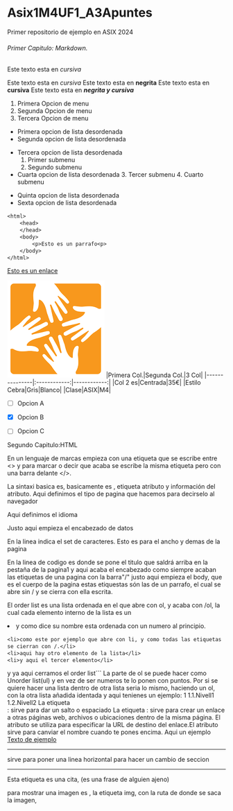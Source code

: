 # Asix1M4UF1_A3Apuntes

Primer repositorio de ejemplo en ASIX 2024

###### Primer Capitulo: Markdown.

Este texto esta en *cursiva*

Este texto esta en _cursiva_
Este texto esta en **negrita**
Este texto esta en __cursiva__
Este texto esta en _**negrita y cursiva**_

1. Primera Opcion de menu
2. Segunda Opcion de menu
3. Tercera Opcion de menu

* Primera opcion de lista desordenada
* Segunda opcion de lista desordenada
- Tercera opcion de lista desordenada
    1. Primer submenu
    2. Segundo submenu
- Cuarta opcion de lista desordenada
    3. Tercer submenu
    4. Cuarto submenu
+ Quinta opcion de lista desordenada
+ Sexta opcion de lista desordenada





```
<html>
    <head>
    </head>
    <body>
        <p>Esto es un parrafo<p>
    </body>
</html>
```

[Esto es un enlace](https://joan23.fje.edu "Enlace a la web del cole")

![Esto es una imagen](https://github.com/CarlosMilanDiaz/Asix1M4UF1_A3Apuntes/blob/main/descarga%20(2).png "Titulo opcional de la imagen")
|Primera Col.|Segunda Col.|3 Col|
|---------------|:------------:|------------:|
|Col 2 es|Centrada|35€|
|Estilo Cebra|Gris|Blanco|
|Clase|ASIX|M4|

-[ ] Opcion A

-[X] Opcion B

-[ ] Opcion C

Segundo Capitulo:HTML

En un lenguaje de marcas empieza con una etiqueta que se escribe entre <> y para marcar o decir que acaba se escribe la misma etiqueta pero con una barra delante </>.

La sintaxi basica es,  basicamente es , etiqueta atributo y información del atributo.
Aqui definimos el tipo de pagina que hacemos para decirselo al navegador <!DOCTYPE html>

Aqui definimos el idioma <html lang="en">

Justo aqui empieza el encabezado de datos  <head>

En la  linea indica el set de caracteres. <meta charset="UTF-8">
Esto es para el ancho y demas de la pagina <meta name="viewport" content="width=device-width, initial-scale=1.0">

En la linea de codigo es donde se pone el titulo que saldrá arriba en la pestaña de la pagina1 <title>Document</title>
y aqui acaba el encabezado como siempre acaban las etiquetas de una pagina con la barra"/" </head> justo aqui empieza el body, que es el cuerpo de la pagina  <body> estas etiquestas són las de un parrafo, el cual se abre sin / y se cierra con ella escrita. <p> </p>

El order list es una lista ordenada en el que abre con ol, y acaba con /ol, la cual cada elemento interno de la lista es un <li> y como dice su nombre esta ordenada con un numero al principio.

    <li>como este por ejemplo que abre con li, y como todas las etiquetas se cierran con /.</li>
    <li>aqui hay otro elemento de la lista</li>
    <li>y aqui el tercer elemento</li>    
</ol>y ya aqui cerramos el order list```
La parte de ol se puede hacer como Unorder list(ul) y en vez de ser numeros te lo ponen con puntos.
Por si se quiere hacer una lista dentro de otra lista seria lo mismo, haciendo un ol, con la otra lista añadida identada y aqui tenienes un ejemplo:
1
    1.1.Nivell1
    1.2.Nivell2
La etiqueta <br>: sirve para dar un salto o espaciado
La etiqueta <a>: sirve para crear un enlace a otras páginas web, archivos o ubicaciones dentro de la misma página. El atributo <href> se utiliza para especificar la URL de destino del enlace.El atributo <alt> sirve para canviar el nombre cuando te pones encima.
Aqui un ejemplo
<a href="google"alt="Esto es un enlace ">Texto de ejemplo</a>
<hr>sirve para poner una linea horizontal para hacer un cambio de seccion<hr>
Esta etiqueta es una cita, (es una frase de alguien ajeno) <blockquote></blockquote>
para mostrar una imagen es , la etiqueta img, con la ruta de donde se saca la imagen, <img src="">
